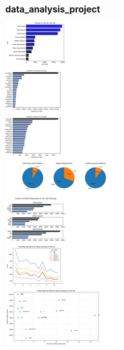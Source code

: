 # data_analysis_project
![Combined Vertical Graphs](https://github.com/yashvishah-20/data_analysis_project/raw/e9204f18e15db2beaf3726e6faa87eb40e25d908/combined_vertical_graphs_high_quality.png)




